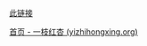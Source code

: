 [此链接](https://wallesspku.space/)

[首页 - 一枝红杏 (yizhihongxing.org)](https://order.yizhihongxing.org/)

